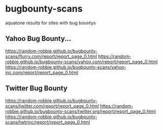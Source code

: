 # bugbounty-scans
aquatone results for sites with bug bountys


Yahoo Bug Bounty...
-----

https://random-robbie.github.io/bugbounty-scans/flurry.com/report/report_page_0.html
https://random-robbie.github.io/bugbounty-scans/yahoo.com/report/report_page_0.html
https://random-robbie.github.io/bugbounty-scans/yahoo-inc.com/report/report_page_0.html

Twitter Bug Bounty
-----

https://random-robbie.github.io/bugbounty-scans/twitter.com/report/report_page_0.html
https://random-robbie.github.io/bugbounty-scans/twitter.org/report/report_page_0.html
https://random-robbie.github.io/bugbounty-scans/twtrinc/report/report_page_0.html

